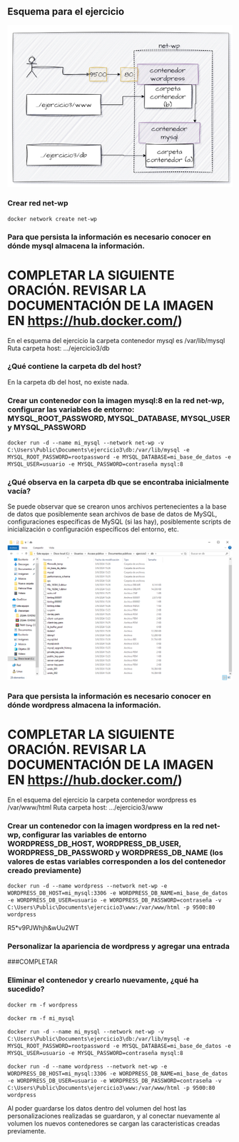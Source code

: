 ## Esquema para el ejercicio
![Imagen](imagenes/esquema-ejercicio3.PNG)

### Crear red net-wp

```
docker network create net-wp
```

### Para que persista la información es necesario conocer en dónde mysql almacena la información.
# COMPLETAR LA SIGUIENTE ORACIÓN. REVISAR LA DOCUMENTACIÓN DE LA IMAGEN EN https://hub.docker.com/)
En el esquema del ejercicio la carpeta contenedor mysql es /var/lib/mysql
Ruta carpeta host: .../ejercicio3/db

### ¿Qué contiene la carpeta db del host?

En la carpeta db del host, no existe nada.

### Crear un contenedor con la imagen mysql:8  en la red net-wp, configurar las variables de entorno: MYSQL_ROOT_PASSWORD, MYSQL_DATABASE, MYSQL_USER y MYSQL_PASSWORD

```
docker run -d --name mi_mysql --network net-wp -v C:\Users\Public\Documents\ejercicio3\db:/var/lib/mysql -e MYSQL_ROOT_PASSWORD=rootpassword -e MYSQL_DATABASE=mi_base_de_datos -e MYSQL_USER=usuario -e MYSQL_PASSWORD=contraseña mysql:8
```

### ¿Qué observa en la carpeta db que se encontraba inicialmente vacía?

Se puede observar que se crearon unos archivos pertenecientes a la base de datos que posiblemente sean archivos de base de datos de MySQL, configuraciones específicas de MySQL (si las hay), posiblemente scripts de inicialización o configuración específicos del entorno, etc.

![Imagen](imagenes/img23.png)

### Para que persista la información es necesario conocer en dónde wordpress almacena la información.
# COMPLETAR LA SIGUIENTE ORACIÓN. REVISAR LA DOCUMENTACIÓN DE LA IMAGEN EN https://hub.docker.com/)
En el esquema del ejercicio la carpeta contenedor wordpress es /var/www/html
Ruta carpeta host: .../ejercicio3/www

### Crear un contenedor con la imagen wordpress en la red net-wp, configurar las variables de entorno WORDPRESS_DB_HOST, WORDPRESS_DB_USER, WORDPRESS_DB_PASSWORD y WORDPRESS_DB_NAME (los valores de estas variables corresponden a los del contenedor creado previamente)

```
docker run -d --name wordpress --network net-wp -e WORDPRESS_DB_HOST=mi_mysql:3306 -e WORDPRESS_DB_NAME=mi_base_de_datos -e WORDPRESS_DB_USER=usuario -e WORDPRESS_DB_PASSWORD=contraseña -v C:\Users\Public\Documents\ejercicio3\www:/var/www/html -p 9500:80 wordpress
```

R5*v9PJWhjh&wUu2WT
### Personalizar la apariencia de wordpress y agregar una entrada

###COMPLETAR

### Eliminar el contenedor y crearlo nuevamente, ¿qué ha sucedido?

```
docker rm -f wordpress
```

```
docker rm -f mi_mysql
```

```
docker run -d --name mi_mysql --network net-wp -v C:\Users\Public\Documents\ejercicio3\db:/var/lib/mysql -e MYSQL_ROOT_PASSWORD=rootpassword -e MYSQL_DATABASE=mi_base_de_datos -e MYSQL_USER=usuario -e MYSQL_PASSWORD=contraseña mysql:8
```

```
docker run -d --name wordpress --network net-wp -e WORDPRESS_DB_HOST=mi_mysql:3306 -e WORDPRESS_DB_NAME=mi_base_de_datos -e WORDPRESS_DB_USER=usuario -e WORDPRESS_DB_PASSWORD=contraseña -v C:\Users\Public\Documents\ejercicio3\www:/var/www/html -p 9500:80 wordpress
```

Al poder guardarse los datos dentro del volumen del host las personalizaciones realizadas se guardaron, y al conectar nuevamente al volumen los nuevos contenedores se cargan las caracteristicas creadas previamente.
